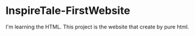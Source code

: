 # InspireTale-FirstWebsite
I'm learning the HTML. This project is the website that create by pure html.
